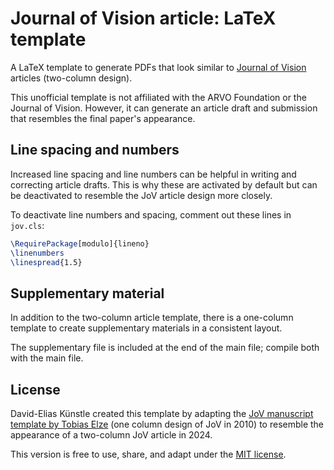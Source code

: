# Journal of Vision article: LaTeX template

A LaTeX template to generate PDFs that look similar to [Journal of Vision](https://jov.arvojournals.org/) articles (two-column design). 

This unofficial template is not affiliated with the ARVO Foundation or the Journal of Vision.
However, it can generate an article draft and submission that resembles the final paper's appearance. 

## Line spacing and numbers

Increased line spacing and line numbers can be helpful in writing and correcting article drafts.
This is why these are activated by default but can be deactivated to resemble the JoV article design more closely.

To deactivate line numbers and spacing, comment out these lines in `jov.cls`:
```tex
\RequirePackage[modulo]{lineno}
\linenumbers
\linespread{1.5}
```

## Supplementary material

In addition to the two-column article template, there is a one-column template to create supplementary materials in a consistent layout. 

The supplementary file is included at the end of the main file; compile both with the main file. 

## License

David-Elias Künstle created this template by adapting the [JoV manuscript template by Tobias Elze](http://www.tobias-elze.de/latex/) (one column design of JoV in 2010) to
resemble the appearance of a two-column JoV article in 2024.

This version is free to use, share, and adapt under the [MIT license](https://opensource.org/license/MIT).
